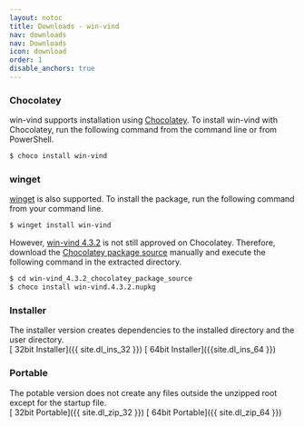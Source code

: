 ```yaml
---
layout: notoc
title: Downloads - win-vind
nav: downloads
nav: Downloads
icon: download
order: 1
disable_anchors: true
---
```



### Chocolatey
win-vind supports installation using [Chocolatey](https://chocolatey.org/). To install win-vind with Chocolatey, run the following command from the command line or from PowerShell.

```sh
$ choco install win-vind
```

### winget
[winget](https://github.com/microsoft/winget-cli) is also supported. To install the package, run the following command from your command line.

```sh
$ winget install win-vind
```

However, [win-vind 4.3.2](https://community.chocolatey.org/packages/win-vind/4.3.2) is not still approved on Chocolatey. Therefore, download the [Chocolatey package source](https://github.com/pit-ray/win-vind/releases/download/v4.3.2/win-vind_4.3.2_chocolatey_package_source.zip) manually and execute the following command in the extracted directory.

```sh
$ cd win-vind_4.3.2_chocolatey_package_source
$ choco install win-vind.4.3.2.nupkg
```

### Installer
The installer version creates dependencies to the installed directory and the user directory.  
[<span class="site-masthead__button"><i class="fas fa-download"></i>&nbsp;<span>32bit Installer</span></span>]({{ site.dl_ins_32 }})
[<span class="site-masthead__button"><i class="fas fa-download"></i>&nbsp;<span>64bit Installer</span></span>]({{site.dl_ins_64 }})

### Portable
The potable version does not create any files outside the unzipped root except for the startup file.  
[<span class="site-masthead__button"><i class="fas fa-download"></i>&nbsp;<span>32bit Portable</span></span>]({{ site.dl_zip_32 }})
[<span class="site-masthead__button"><i class="fas fa-download"></i>&nbsp;<span>64bit Portable</span></span>]({{ site.dl_zip_64 }})

<br>
